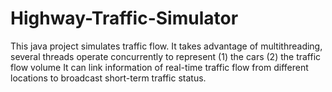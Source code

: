 # Highway-Traffic-Simulator
This java project simulates traffic flow. It takes advantage of multithreading, several threads operate concurrently to represent 
(1) the cars
(2) the  traffic flow volume 
It can link information of real-time traffic flow from different locations to broadcast short-term traffic status.
